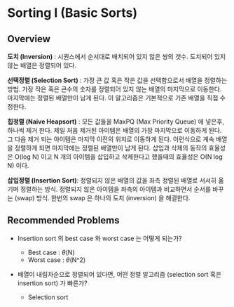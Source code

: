 # Sorting l (Basic Sorts)

## Overview
**도치 (Inversion)** : 시퀀스에서 순서대로 배치되어 있지 않은 쌍의 갯수. 도치되어 있지 않는 배열은 정렬되어 있다.

**선택정렬 (Selection Sort)** : 가장 큰 값 혹은 작은 값을 선택함으로서 배열을 정렬하는 방법. 가장 작은 혹은 큰수의 숫자를 정렬되어 있지 않는 배열의 마지막으로 이동한다. 마지막에는 정렬된 배열만이 남게 된다. 이 알고리즘은 기본적으로 기존 배열을 직접 수정한다.

**힙정렬 (Naive Heapsort)** : 모든 값들을 MaxPQ (Max Priority Queue) 에 넣은후, 하나씩 제거 한다. 제일 처음 제거된 아이템은 배열의 가장 마지막으로 이동하게 된다. 그 다음 제거 되는 아이템은 마지막 이전의 위치로 이동하게 된다. 이런식으로 계속 배열을 정렬하게 되면 마지막에는 정렬된 배열만이 남게 된다. 삽입과 삭제의 동작의 효율성은 O(log N) 이고 N 개의 아이템을 삽입하고 삭제한다고 했을때의 효율성은 O(N log N) 이다. 

**삽입정렬 (Insertion Sort)**: 정렬되지 않은 배열의 값을 좌측 정렬된 배열로 서서히 옮기며 정렬하는 방식. 정렬되지 않은 아이템을 좌측의 아이템과 비교하면서 순서를 바꾸는 (swap) 방식. 한번의 swap 은 하나의 도치 (inversion) 을 해결한다.

## Recommended Problems
- Insertion sort 의 best case 와 worst case 는 어떻게 되는가?
	- Best case : $\theta$(N) 
	- Worst case : $\theta$(N^2)

- 배열이 내림차순으로 정렬되어 있다면, 어떤 정렬 알고리즘 (selection sort 혹은 insertion sort) 가 빠른가?
	- Selection sort

